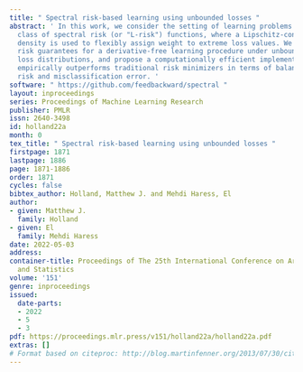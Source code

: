 ```yaml
---
title: " Spectral risk-based learning using unbounded losses "
abstract: ' In this work, we consider the setting of learning problems under a wide
  class of spectral risk (or "L-risk") functions, where a Lipschitz-continuous spectral
  density is used to flexibly assign weight to extreme loss values. We obtain excess
  risk guarantees for a derivative-free learning procedure under unbounded heavy-tailed
  loss distributions, and propose a computationally efficient implementation which
  empirically outperforms traditional risk minimizers in terms of balancing spectral
  risk and misclassification error. '
software: " https://github.com/feedbackward/spectral "
layout: inproceedings
series: Proceedings of Machine Learning Research
publisher: PMLR
issn: 2640-3498
id: holland22a
month: 0
tex_title: " Spectral risk-based learning using unbounded losses "
firstpage: 1871
lastpage: 1886
page: 1871-1886
order: 1871
cycles: false
bibtex_author: Holland, Matthew J. and Mehdi Haress, El
author:
- given: Matthew J.
  family: Holland
- given: El
  family: Mehdi Haress
date: 2022-05-03
address:
container-title: Proceedings of The 25th International Conference on Artificial Intelligence
  and Statistics
volume: '151'
genre: inproceedings
issued:
  date-parts:
  - 2022
  - 5
  - 3
pdf: https://proceedings.mlr.press/v151/holland22a/holland22a.pdf
extras: []
# Format based on citeproc: http://blog.martinfenner.org/2013/07/30/citeproc-yaml-for-bibliographies/
---
```

